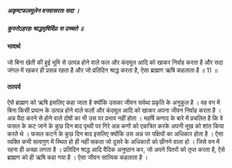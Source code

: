 ##### अकृष्टफलमूलेन वनवासरतः सदा ।
##### कुरुतेऽहरहः श्राद्धमृषिर्विप्रः स उच्चते ॥

#### भावार्थ

जो बिना खेती की हुई भूमि से उत्पन्न होने वाले फल और कंदमूल आदि को खाकर निर्वाह करता है और सदा जंगल में रहकर ही प्रसन्न रहता है और जो प्रतिदिन श्राद्ध करता है, ऐसा ब्राह्मण ऋषि कहलाता है ॥ 11 ॥

#### तात्पर्य

ऐसे ब्राह्मण को ऋषि इसलिए कहा जाता है क्योंकि उसका जीवन सर्वथा प्रकृति के अनुकूल है । वह वन में बिना किसी प्रयत्न के उत्पन्न होने वाले फलों और कंदमूल आदि को खाकर अपना जीवन निर्वाह करता है । अन्न पैदा करने से होने वाले दोषों का भी उस पर प्रभाव नहीं होता । महर्षि कणाद के बारे में प्रचलित है कि वे फसल के कट जाने के कुछ दिन बाद पृथ्वी पर गिरे अन्न कणों को एकत्रित करके अपनी भूख को शांत किया करते थे । फसल कटने के कुछ दिन बाद इसलिए क्योंकि उस अन्न पर पक्षियों का अधिकार होता है । ऐसा व्यक्ति कभी सत्वगुण में स्थित हो ही नहीं सकता जो दूसरे के अधिकारों को छीनने वाला हो । जिसे वन में रहना ही अच्छा लगता है । प्रतिदिन श्राद्ध आदि वैदिक अनुष्ठान कर, जो अपने पितरों को तृप्त करता है, ऐसे ब्राह्मण को ही ऋषि कहा गया है । ऐसा जीवन सात्विक कहलाता है ।